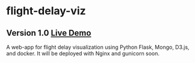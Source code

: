 # flight-delay-viz
## Version 1.0 [Live Demo](delayviz.cc)

A web-app for flight delay visualization using Python Flask, Mongo, D3.js, and docker. It will be deployed with Nginx and gunicorn soon.




